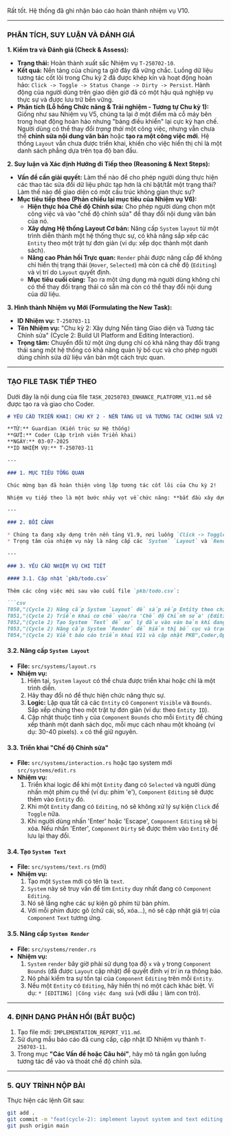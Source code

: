 Rất tốt. Hệ thống đã ghi nhận báo cáo hoàn thành nhiệm vụ V10.

-----

### **PHÂN TÍCH, SUY LUẬN VÀ ĐÁNH GIÁ**

**1. Kiểm tra và Đánh giá (Check & Assess):**

  * **Trạng thái:** Hoàn thành xuất sắc Nhiệm vụ `T-250702-10`.
  * **Kết quả:** Nền tảng của chúng ta giờ đây đã vững chắc. Luồng dữ liệu tương tác cốt lõi trong Chu kỳ 2 đã được khép kín và hoạt động hoàn hảo: `Click -> Toggle -> Status Change -> Dirty -> Persist`. Hành động của người dùng trên giao diện giờ đã có một hậu quả nghiệp vụ thực sự và được lưu trữ bền vững.
  * **Phân tích (Lỗ hổng Chức năng & Trải nghiệm - Tương tự Chu kỳ 1):** Giống như sau Nhiệm vụ V5, chúng ta lại ở một điểm mà cỗ máy bên trong hoạt động hoàn hảo nhưng "bảng điều khiển" lại cực kỳ hạn chế. Người dùng có thể thay đổi *trạng thái* một công việc, nhưng vẫn chưa thể **chỉnh sửa nội dung văn bản** hoặc **tạo ra một công việc mới**. Hệ thống `Layout` vẫn chưa được triển khai, khiến cho việc hiển thị chỉ là một danh sách phẳng dựa trên tọa độ ban đầu.

**2. Suy luận và Xác định Hướng đi Tiếp theo (Reasoning & Next Steps):**

  * **Vấn đề cần giải quyết:** Làm thế nào để cho phép người dùng thực hiện các thao tác sửa đổi dữ liệu phức tạp hơn là chỉ bật/tắt một trạng thái? Làm thế nào để giao diện có một cấu trúc không gian thực sự?
  * **Mục tiêu tiếp theo (Phản chiếu lại mục tiêu của Nhiệm vụ V6):**
      * **Hiện thực hóa Chế độ Chỉnh sửa:** Cho phép người dùng chọn một công việc và vào "chế độ chỉnh sửa" để thay đổi nội dung văn bản của nó.
      * **Xây dựng Hệ thống Layout Cơ bản:** Nâng cấp `System` `layout` từ một trình diễn thành một hệ thống thực sự, có khả năng sắp xếp các `Entity` theo một trật tự đơn giản (ví dụ: xếp dọc thành một danh sách).
      * **Nâng cao Phản hồi Trực quan:** `Render` phải được nâng cấp để không chỉ hiển thị trạng thái (`Hover`, `Selected`) mà còn cả chế độ (`Editing`) và vị trí do `Layout` quyết định.
      * **Mục tiêu cuối cùng:** Tạo ra một ứng dụng mà người dùng không chỉ có thể thay đổi trạng thái có sẵn mà còn có thể thay đổi nội dung của dữ liệu.

**3. Hình thành Nhiệm vụ Mới (Formulating the New Task):**

  * **ID Nhiệm vụ:** `T-250703-11`
  * **Tên Nhiệm vụ:** "Chu kỳ 2: Xây dựng Nền tảng Giao diện và Tương tác Chỉnh sửa" (Cycle 2: Build UI Platform and Editing Interaction).
  * **Trọng tâm:** Chuyển đổi từ một ứng dụng chỉ có khả năng thay đổi trạng thái sang một hệ thống có khả năng quản lý bố cục và cho phép người dùng chỉnh sửa dữ liệu văn bản một cách trực quan.

-----

### **TẠO FILE TASK TIẾP THEO**

Dưới đây là nội dung của file `TASK_20250703_ENHANCE_PLATFORM_V11.md` sẽ được tạo ra và giao cho Coder.

````markdown
# YÊU CẦU TRIỂN KHAI: CHU KỲ 2 - NỀN TẢNG UI VÀ TƯƠNG TÁC CHỈNH SỬA V2.0

**TỪ:** Guardian (Kiến trúc sư Hệ thống)
**GỬI:** Coder (Lập trình viên Triển khai)
**NGÀY:** 03-07-2025
**ID NHIỆM VỤ:** T-250703-11

---

### 1. MỤC TIÊU TỔNG QUAN

Chúc mừng bạn đã hoàn thiện vòng lặp tương tác cốt lõi của Chu kỳ 2!

Nhiệm vụ tiếp theo là một bước nhảy vọt về chức năng: **bắt đầu xây dựng một hệ thống giao diện người dùng (UI) có cấu trúc không gian thực thụ và triển khai tính năng sửa đổi dữ liệu thứ hai: chỉnh sửa văn bản.** Chúng ta sẽ làm cho ứng dụng trở nên hữu ích hơn rất nhiều bằng cách cho phép người dùng thay đổi nội dung của công việc.

---

### 2. BỐI CẢNH

* Chúng ta đang xây dựng trên nền tảng V1.9, nơi luồng `Click -> Toggle -> Persist` đã hoạt động ổn định trong môi trường GUI.
* Trọng tâm của nhiệm vụ này là nâng cấp các `System` `Layout` và `Render`, đồng thời giới thiệu một luồng tương tác mới để quản lý "chế độ chỉnh sửa".

---

### 3. YÊU CẦU NHIỆM VỤ CHI TIẾT

#### 3.1. Cập nhật `pkb/todo.csv`

Thêm các công việc mới sau vào cuối file `pkb/todo.csv`:

```csv
T050,"(Cycle 2) Nâng cấp System `Layout` để sắp xếp Entity theo chiều dọc",Coder,Open,High
T051,"(Cycle 2) Triển khai cơ chế vào/ra 'Chế độ Chỉnh sửa' (Editing Mode)",Coder,Open,High
T052,"(Cycle 2) Tạo System `Text` để xử lý đầu vào văn bản khi đang chỉnh sửa",Coder,Open,High
T053,"(Cycle 2) Nâng cấp System `Render` để hiển thị bố cục và trạng thái chỉnh sửa",Coder,Open,Medium
T054,"(Cycle 2) Viết báo cáo triển khai V11 và cập nhật PKB",Coder,Open,High
````

#### 3.2. Nâng cấp `System Layout`

  * **File:** `src/systems/layout.rs`
  * **Nhiệm vụ:**
    1.  Hiện tại, `System` `layout` có thể chưa được triển khai hoặc chỉ là một trình diễn.
    2.  Hãy thay đổi nó để thực hiện chức năng thực sự.
    3.  **Logic:** Lặp qua tất cả các `Entity` có `Component` `Visible` và `Bounds`. Sắp xếp chúng theo một trật tự đơn giản (ví dụ: theo `Entity ID`).
    4.  Cập nhật thuộc tính `y` của `Component` `Bounds` cho mỗi `Entity` để chúng xếp thành một danh sách dọc, mỗi mục cách nhau một khoảng (ví dụ: 30-40 pixels). `x` có thể giữ nguyên.

#### 3.3. Triển khai "Chế độ Chỉnh sửa"

  * **File:** `src/systems/interaction.rs` hoặc tạo system mới `src/systems/edit.rs`
  * **Nhiệm vụ:**
    1.  Triển khai logic để khi một `Entity` đang có `Selected` và người dùng nhấn một phím cụ thể (ví dụ: phím 'e'), `Component` `Editing` sẽ được thêm vào `Entity` đó.
    2.  Khi một `Entity` đang có `Editing`, nó sẽ không xử lý sự kiện `Click` để `Toggle` nữa.
    3.  Khi người dùng nhấn 'Enter' hoặc 'Escape', `Component` `Editing` sẽ bị xóa. Nếu nhấn 'Enter', `Component` `Dirty` sẽ được thêm vào `Entity` để lưu lại thay đổi.

#### 3.4. Tạo `System Text`

  * **File:** `src/systems/text.rs` (mới)
  * **Nhiệm vụ:**
    1.  Tạo một `System` mới có tên là `text`.
    2.  `System` này sẽ truy vấn để tìm `Entity` duy nhất đang có `Component` `Editing`.
    3.  Nó sẽ lắng nghe các sự kiện gõ phím từ bàn phím.
    4.  Với mỗi phím được gõ (chữ cái, số, xóa...), nó sẽ cập nhật giá trị của `Component` `Text` tương ứng.

#### 3.5. Nâng cấp `System Render`

  * **File:** `src/systems/render.rs`
  * **Nhiệm vụ:**
    1.  `System` `render` bây giờ phải sử dụng tọa độ `x` và `y` trong `Component` `Bounds` (đã được `Layout` cập nhật) để quyết định *vị trí* in ra thông báo.
    2.  Nó phải kiểm tra sự tồn tại của `Component` `Editing` trên mỗi `Entity`.
    3.  Nếu một `Entity` có `Editing`, hãy hiển thị nó một cách khác biệt. Ví dụ: `* [EDITING] |Công việc đang sửa` (với dấu `|` làm con trỏ).

-----

### 4\. ĐỊNH DẠNG PHẢN HỒI (BẮT BUỘC)

1.  Tạo file mới: `IMPLEMENTATION_REPORT_V11.md`.
2.  Sử dụng mẫu báo cáo đã cung cấp, cập nhật ID Nhiệm vụ thành `T-250703-11`.
3.  Trong mục **"Các Vấn đề hoặc Câu hỏi"**, hãy mô tả ngắn gọn luồng tương tác để vào và thoát chế độ chỉnh sửa.

-----

### 5\. QUY TRÌNH NỘP BÀI

Thực hiện các lệnh Git sau:

```bash
git add .
git commit -m "feat(cycle-2): implement layout system and text editing interaction" -m "Fulfills task T-250703-11. The Layout system now arranges entities vertically. Users can enter/exit an editing mode to modify a task's text content. Render system updated to reflect these new states."
git push origin main
```

```
```